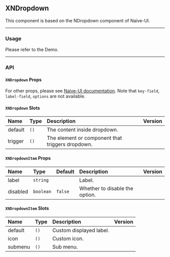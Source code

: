 ﻿## XNDropdown

This component is based on the NDropdown component of Naive-UI.

---

### Usage

Please refer to the Demo.

---

### API

#### `XNDropdown` Props

For other props, please see [Naive-UI documentation](https://www.naiveui.com/en-US/os-theme/components/dropdown#Dropdown-Props). Note that `key-field`, `label-field`, `options` are not available.

#### `XNDropdown` Slots

| Name    | Type | Description                                      | Version |
| :------ | :--- | :----------------------------------------------- | :------ |
| default | `()` | The content inside dropdown.                     |         |
| trigger | `()` | The element or component that triggers dropdown. |         |

#### `XNDropdownItem` Props

| Name     | Type      | Default | Description                    | Version |
| :------- | :-------- | :------ | :----------------------------- | :------ |
| label    | `string`  |         | Label.                         |         |
| disabled | `boolean` | `false` | Whether to disable the option. |         |

#### `XNDropdownItem` Slots

| Name    | Type | Description             | Version |
| :------ | :--- | :---------------------- | :------ |
| default | `()` | Custom displayed label. |         |
| icon    | `()` | Custom icon.            |         |
| submenu | `()` | Sub menu.               |         |
